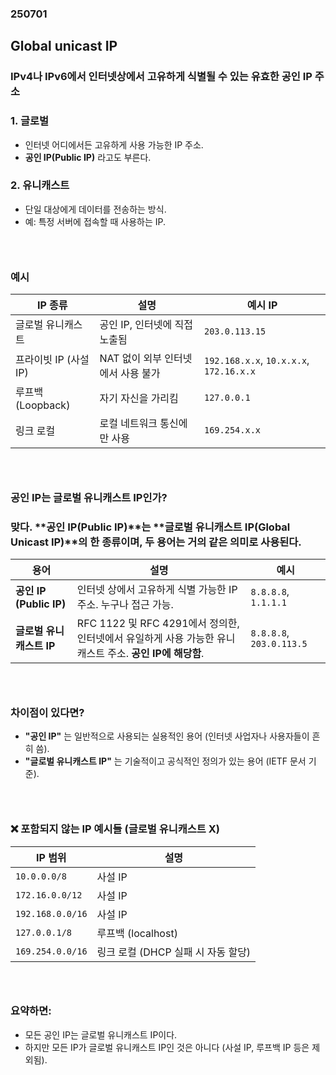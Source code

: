 ### 250701
## Global unicast IP
### IPv4나 IPv6에서 인터넷상에서 고유하게 식별될 수 있는 유효한 공인 IP 주소
### 1. 글로벌
- 인터넷 어디에서든 고유하게 사용 가능한 IP 주소.
- **공인 IP(Public IP)** 라고도 부른다.
### 2. 유니캐스트
- 단일 대상에게 데이터를 전송하는 방식.
- 예: 특정 서버에 접속할 때 사용하는 IP.
### <br/>

### 예시
| IP 종류           | 설명                    | 예시 IP                                   |
| --------------- | --------------------- | --------------------------------------- |
| 글로벌 유니캐스트       | 공인 IP, 인터넷에 직접 노출됨    | `203.0.113.15`                          |
| 프라이빗 IP (사설 IP) | NAT 없이 외부 인터넷에서 사용 불가 | `192.168.x.x`, `10.x.x.x`, `172.16.x.x` |
| 루프백 (Loopback)  | 자기 자신을 가리킴            | `127.0.0.1`                             |
| 링크 로컬           | 로컬 네트워크 통신에만 사용       | `169.254.x.x`                           |

### <br/>

### 공인 IP는 글로벌 유니캐스트 IP인가?
### 맞다. **공인 IP(Public IP)**는 **글로벌 유니캐스트 IP(Global Unicast IP)**의 한 종류이며, 두 용어는 거의 같은 의미로 사용된다.
| 용어                    | 설명                                                                     | 예시                       |
| --------------------- | ---------------------------------------------------------------------- | ------------------------ |
| **공인 IP (Public IP)** | 인터넷 상에서 고유하게 식별 가능한 IP 주소. 누구나 접근 가능.                                  | `8.8.8.8`, `1.1.1.1`     |
| **글로벌 유니캐스트 IP**      | RFC 1122 및 RFC 4291에서 정의한, 인터넷에서 유일하게 사용 가능한 유니캐스트 주소. **공인 IP에 해당함**. | `8.8.8.8`, `203.0.113.5` |

### <br/>

### 차이점이 있다면?
- **"공인 IP"** 는 일반적으로 사용되는 실용적인 용어 (인터넷 사업자나 사용자들이 흔히 씀).
- **"글로벌 유니캐스트 IP"** 는 기술적이고 공식적인 정의가 있는 용어 (IETF 문서 기준).
### <br/>

### ❌ 포함되지 않는 IP 예시들 (글로벌 유니캐스트 X)
| IP 범위            | 설명                      |
| ---------------- | ----------------------- |
| `10.0.0.0/8`     | 사설 IP                   |
| `172.16.0.0/12`  | 사설 IP                   |
| `192.168.0.0/16` | 사설 IP                   |
| `127.0.0.1/8`    | 루프백 (localhost)         |
| `169.254.0.0/16` | 링크 로컬 (DHCP 실패 시 자동 할당) |

### <br/>

### 요약하면:
- 모든 공인 IP는 글로벌 유니캐스트 IP이다.
- 하지만 모든 IP가 글로벌 유니캐스트 IP인 것은 아니다 (사설 IP, 루프백 IP 등은 제외됨).
